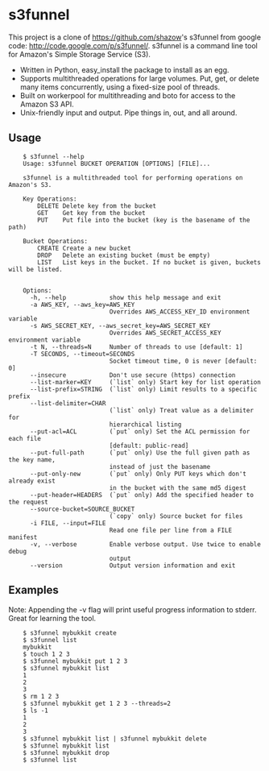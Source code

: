 # s3funnel

This project is a clone of <https://github.com/shazow>'s s3funnel from google code: <http://code.google.com/p/s3funnel/>. s3funnel is a command line tool for Amazon's Simple Storage Service (S3).

- Written in Python, easy_install the package to install as an egg.
- Supports multithreaded operations for large volumes. Put, get, or delete many items concurrently, using a fixed-size pool of threads.
- Built on workerpool for multithreading and boto for access to the Amazon S3 API.
- Unix-friendly input and output. Pipe things in, out, and all around.

## Usage
        $ s3funnel --help
        Usage: s3funnel BUCKET OPERATION [OPTIONS] [FILE]...

        s3funnel is a multithreaded tool for performing operations on Amazon's S3.

        Key Operations:
            DELETE Delete key from the bucket
            GET    Get key from the bucket
            PUT    Put file into the bucket (key is the basename of the path)

        Bucket Operations:
            CREATE Create a new bucket
            DROP   Delete an existing bucket (must be empty)
            LIST   List keys in the bucket. If no bucket is given, buckets will be listed.


        Options:
          -h, --help            show this help message and exit
          -a AWS_KEY, --aws_key=AWS_KEY
                                Overrides AWS_ACCESS_KEY_ID environment variable
          -s AWS_SECRET_KEY, --aws_secret_key=AWS_SECRET_KEY
                                Overrides AWS_SECRET_ACCESS_KEY environment variable
          -t N, --threads=N     Number of threads to use [default: 1]
          -T SECONDS, --timeout=SECONDS
                                Socket timeout time, 0 is never [default: 0]
          --insecure            Don't use secure (https) connection
          --list-marker=KEY     (`list` only) Start key for list operation
          --list-prefix=STRING  (`list` only) Limit results to a specific prefix
          --list-delimiter=CHAR
                                (`list` only) Treat value as a delimiter for
                                hierarchical listing
          --put-acl=ACL         (`put` only) Set the ACL permission for each file
                                [default: public-read]
          --put-full-path       (`put` only) Use the full given path as the key name,
                                instead of just the basename
          --put-only-new        (`put` only) Only PUT keys which don't already exist
                                in the bucket with the same md5 digest
          --put-header=HEADERS  (`put` only) Add the specified header to the request
          --source-bucket=SOURCE_BUCKET
                                (`copy` only) Source bucket for files
          -i FILE, --input=FILE
                                Read one file per line from a FILE manifest
          -v, --verbose         Enable verbose output. Use twice to enable debug
                                output
          --version             Output version information and exit

## Examples
Note: Appending the -v flag will print useful progress information to stderr. Great for learning the tool.

        $ s3funnel mybukkit create
        $ s3funnel list
        mybukkit
        $ touch 1 2 3
        $ s3funnel mybukkit put 1 2 3
        $ s3funnel mybukkit list
        1
        2
        3
        $ rm 1 2 3
        $ s3funnel mybukkit get 1 2 3 --threads=2
        $ ls -1
        1
        2
        3
        $ s3funnel mybukkit list | s3funnel mybukkit delete
        $ s3funnel mybukkit list
        $ s3funnel mybukkit drop
        $ s3funnel list